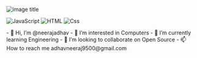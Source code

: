 ![image title](https://rushter.com/counter.svg)
<p>
  <img alt="JavaScript" src="https://img.shields.io/badge/JavaScript-F7DF1E?logo=javascript&logoColor=white&style=for-the-badge" />
  <img alt="HTML" src="https://img.shields.io/badge/HTML-E34F26?logo=html5&logoColor=white&style=for-the-badge" />
  <img alt="Css" src="https://img.shields.io/badge/CSS-1572B6?logo=css3&logoColor=white&style=for-the-badge" />
</p>
- 👋 Hi, I’m @neerajadhav
- 👀 I’m interested in Computers
- 🌱 I’m currently learning Engineering
- 💞️ I’m looking to collaborate on Open Source
- 📫 How to reach me adhavneeraj9500@gmail.com

<!---
neerajadhav/neerajadhav is a ✨ special ✨ repository because its `README.md` (this file) appears on your GitHub profile.
You can click the Preview link to take a look at your changes.
--->
